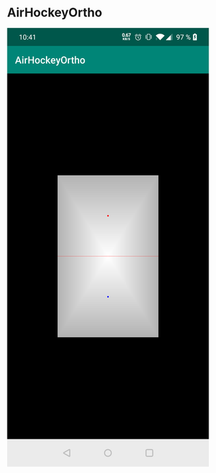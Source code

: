# AirHockeyOrtho

![AirHockeyOrtho](https://github.com/cpinan/OpenGL-ES-2.0-Android-to-Kotlin/blob/master/screenshots/air_hockey_ortho/001.png?raw=true)
